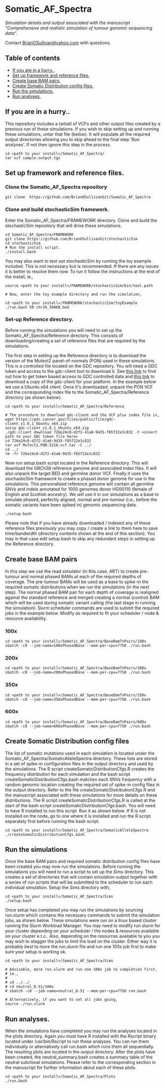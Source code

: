 # Somatic_AF_Spectra
*Simulation details and output associated with the manuscript "Comprehensive and realistic simulation of tumour genomic sequencing data".*

Contact BrianOSullivan@yahoo.com with questions.

## Table of contents<!-- omit in toc -->
- [If you are in a hurry..](#if-you-are-in-a-hurry)
- [Set up framework and reference files.](#set-up-framework-and-reference-files)
- [Create base BAM pairs.](#create-base-bam-pairs)
- [Create Somatic Distribution config files.](create-somatic-distribution-config-files)
- [Run the simulations.](#run-the-simulations)
- [Run analyses.](#run-analyses)


## If you are in a hurry..
This repository includes a tarball of VCFs and other output files created by a previous run of these simulations. If you wish to skip setting up and running these simulations, untar that file (below). It will populate all the required output directories allowing you to skip ahead to the final step 'Run analyses'. If not then ignore this step in the process.

```
cd <path to your install>/Somatic_AF_Spectra/
tar xvf sample.output.tgz
```

## Set up framework and reference files.

### Clone the Somatic_AF_Spectra repository

```
git clone  https://github.com/BrianOSullivanGit/Somatic_AF_Spectra
```

### Clone and build stochasticSim framework.

Enter the Somatic_AF_Spectra/FRAMEWORK directory. Clone and build the stochasticSim repository that will drive these simulations.

```
cd Somatic_AF_Spectra/FRAMEWORK
git clone https://github.com/BrianOSullivanGit/stochasticSim
cd stochasticSim
# Run the install script.
./install.bash
```

You may also want to test out stochasticSim by running the toy example included.  This is not necessary but is recommended. If there are any issues it is better to resolve them now. To run it follow the instructions at the end of the install, ie.,


```
source <path to your install>/FRAMEWORK/stochasticSim/bin/tool.path

# Now, enter the toy example directory and run the simulation,

cd <path to your install>/FRAMEWORK/stochasticSim/toyExample
./run.bash 50 chr19_500KB.bed
```

### Set-up Reference directory.
Before running the simulations you will need to set up the Somatic_AF_Spectra/Reference directory. This consists of downloading/creating a set of reference files that are required by the simulations. 

The first step in setting up the Reference directory is to download the version of the Mutect2 panel-of-normals (PON) used in these simulations. This is a controlled file located on the GDC repository. You will need a GDC token and access to the gdc-client tool to download it. See [this link](https://gdc.cancer.gov/access-data/obtaining-access-controlled-data) to find out how to get token based access to GDC controlled data and [this link](https://gdc.cancer.gov/node/159) to download a copy of the gdc-client for your platform. In the example below we use a Ubuntu x64 client.
Once it's downloaded, unpack the PON VCF and the corresponding index file to the Somatic_AF_Spectra/Reference directory (as shown below).

```
cd <path to your install>/Somatic_AF_Spectra/Reference

# The procedure to download gdc-client and the VCF plus index file is,
wget https://gdc.cancer.gov/files/public/file/gdc-client_v1.6.1_Ubuntu_x64.zip
unzip gdc-client_v1.6.1_Ubuntu_x64.zip
./gdc-client download 726e24c0-d2f2-41a8-9435-f85f22e1c832 -t <insert path to your GDC token file here>
cd 726e24c0-d2f2-41a8-9435-f85f22e1c832
tar xvf MuTect2.PON.5210.vcf.tar -C ../
cd ../
rm -fr 726e24c0-d2f2-41a8-9435-f85f22e1c832
```

Now run setup.bash script located in the Reference directory. This will download the GRCh38 reference genome and associated index files. It will also unpack the target BED and germline donor VCF. Finally it uses the stochasticSim framework to create a phased donor genome for use in the simulations. This personalised reference genome will contain all germline SNVs and indels annotated for 1000 genomes donor HG00110 (female of English and Scottish ancestry). We will use it in our simulations as a base 
to simulate phased, perfectly aligned, normal and pre-tumour (i.e., before the somatic variants have been spiked in) genomic sequencing data.

```
./setup.bash
```
Please note that if you have already downloaded / indexed any of these reference files previously you may copy / create a link to them here to save time/bandwidth (directory contents shown at the end of this section). You may in that case edit setup.bash to skip any redundant steps in setting up the Reference directory.

## Create base BAM pairs

In this step we use the read simulator (in this case, ART) to create pre-tumour and normal phased BAMs at each of the required depths of coverage. The pre-tumour BAMs will be used as a base to spike-in the required somatic distributions when we run the simulations (in the next step). The normal phased BAM pair for each depth of coverage is realigned against the standard reference and merged creating a normal (control) BAM which will be used during somatic variant calling (the last stage in running the simulation). Slurm scheduler commands are used to submit the required jobs in the example below. Modify as required to fit your scheduler / node & resource availability.

### 100x
```
cd <path to your install>/Somatic_AF_Spectra/BaseBamTnPairs/100x
sbatch -c8 --job-name=100xPhasedBase --mem-per-cpu=7750 ./run.bash
```
### 200x
```
cd <path to your install>/Somatic_AF_Spectra/BaseBamTnPairs/200x
sbatch -c8 --job-name=200xPhasedBase --mem-per-cpu=7750 ./run.bash
```
### 350x
```
cd <path to your install>/Somatic_AF_Spectra/BaseBamTnPairs/350x
sbatch -c8 --job-name=350xPhasedBase --mem-per-cpu=7750 ./run.bash
```
### 600x
```
cd <path to your install>/Somatic_AF_Spectra/BaseBamTnPairs/600x
sbatch -c8 --job-name=600xPhasedBase --mem-per-cpu=7750 ./run.bash
```

## Create Somatic Distribution config files
The list of somatic mutations used in each simulation is located under the Somatic_AF_Spectra/SomaticAlleleSpectra directory.
These lists are stored in a set of spike-in configuration files in the output directory and used by the simulations. The R script createSomaticDistributionCfgs.R creates the frequency distribution for each simulation and the bash script createSomaticDistributionCfgs.bash matches each SNVs frequency with a random genomic location creating the required set of spike-in config files in the output directory. Refer to the file createSomaticDistributionCfgs.R and the manuscript associated with these simulations for more details on these distributions. The R script createSomaticDistributionCfgs.R is called at the start of the bash script createSomaticDistributionCfgs.bash. You will need to have R installed to run this script. Run it as shown below. If R is not installed on the node, go to one where it is installed and run the R script separately first before running the bash script.

```
cd <path to your install>/Somatic_AF_Spectra/SomaticAlleleSpectra
./createSomaticDistributionCfgs.bash
```

## Run the simulations
Once the base BAM pairs and required somatic distribution config files have been created you may now run the simulations. Before running the simulations you will need to run a script to set up the Sims directory. This creates a set of directories that will contain simulation output together with a series of run scripts that will be submitted to the scheduler to run each individual simulation. Setup the Sims directory with,

```
cd <path to your install>/Somatic_AF_Spectra/Sims
./setup.bash
```

Once setup has completed you may run the simulations by sourcing run.slurm which contains the necessary commands to submit the simulation jobs, as shown below. These simulations were run on a linux based cluster running the Slurm Workload Manager. You may need to modify run.slurm for your cluster depending on your scheduler / the nodes & resources available on your cluster e.t.c.. Also, depending on the resources available to you you may wish to stagger the jobs to limit the load on the cluster. Either way it is probably best to more the run.slurm file and run one 100x job first to make sure your setup is working ok.
```
cd <path to your install>/Somatic_AF_Spectra/Sims

# Advisable, more run.slurm and run one 100x job to completion first.
# ie.,
#
# cd ../../
# cd neutral_8.51/100x
# sbatch -c8 --job-name=neutral_8.51 --mem-per-cpu=7750 run.bash

# Alternatively, if you want to set all jobs going,
source ./run.slurm
```

## Run analyses.
When the simulations have completed you may run the analyses located in the plots directory. Again you must have R installed with the Rscript binary located under /usr/bin/Rscript to run these analyses. You can run them individually or alternatively call run.bash which runs them all sequentially. The resulting plots are located in the output directory. After the plots have been created, the neutral_summary.bash creates a summary table of the neutral subclonal simulations. Please refer to the corresponding section in the manuscript for further information about each of these plots. 
```
cd <path to your install>/Somatic_AF_Spectra/Plots
./run.bash
```


